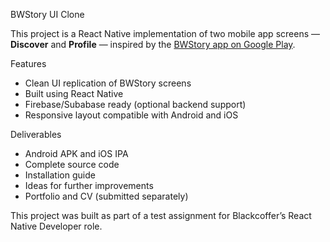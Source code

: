 BWStory UI Clone

This project is a React Native implementation of two mobile app screens — **Discover** and **Profile** — inspired by the [BWStory app on Google Play](https://play.google.com/store/apps/details?id=com.blackcoffer.bnews&hl=en_IN). 

Features
- Clean UI replication of BWStory screens
- Built using React Native
- Firebase/Subabase ready (optional backend support)
- Responsive layout compatible with Android and iOS

Deliverables
- Android APK and iOS IPA
- Complete source code
- Installation guide
- Ideas for further improvements
- Portfolio and CV (submitted separately)

This project was built as part of a test assignment for Blackcoffer’s React Native Developer role.
